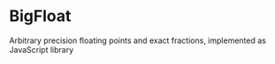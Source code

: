 # BigFloat
Arbitrary precision floating points and exact fractions, implemented as JavaScript library
